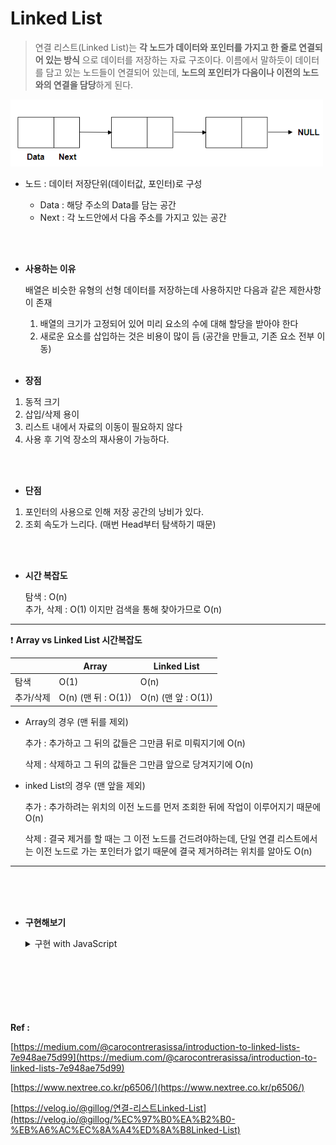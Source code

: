 # Linked List

> 연결 리스트(Linked List)는 **각 노드가 데이터와 포인터를 가지고 한 줄로 연결되어 있는 방식**
> 으로 데이터를 저장하는 자료 구조이다.
> 이름에서 말하듯이 데이터를 담고 있는 노드들이 연결되어 있는데, **노드의 포인터가 다음이나 이전의 노드와의 연결을 담당**하게 된다.

<img src="Linked-List(img)/Untitled.png" width="500" >

- 노드 : 데이터 저장단위(데이터값, 포인터)로 구성

  - Data : 해당 주소의 Data를 담는 공간
  - Next : 각 노드안에서 다음 주소를 가지고 있는 공간

<br>
<br>

- **사용하는 이유**

  배열은 비슷한 유형의 선형 데이터를 저장하는데 사용하지만 다음과 같은 제한사항이 존재

  1. 배열의 크기가 고정되어 있어 미리 요소의 수에 대해 할당을 받아야 한다
  2. 새로운 요소를 삽입하는 것은 비용이 많이 듬 (공간을 만들고, 기존 요소 전부 이동)
     <br>
     <br>

- **장점**

1. 동적 크기
2. 삽입/삭제 용이
3. 리스트 내에서 자료의 이동이 필요하지 않다
4. 사용 후 기억 장소의 재사용이 가능하다.

<br>
<br>

- **단점**

1. 포인터의 사용으로 인해 저장 공간의 낭비가 있다.
2. 조회 속도가 느리다. (매번 Head부터 탐색하기 때문)

<br>
<br>

- **시간 복잡도**

  탐색 : O(n) <br>
  추가, 삭제 : O(1) 이지만 검색을 통해 찾아가므로 O(n)

---

❗ **Array vs Linked List 시간복잡도**

|           | Array               | Linked List         |
| --------- | ------------------- | ------------------- |
| 탐색      | O(1)                | O(n)                |
| 추가/삭제 | O(n) (맨 뒤 : O(1)) | O(n) (맨 앞 : O(1)) |

- Array의 경우 (맨 뒤를 제외)

  추가 : 추가하고 그 뒤의 값들은 그만큼 뒤로 미뤄지기에 O(n)

  삭제 : 삭제하고 그 뒤의 값들은 그만큼 앞으로 당겨지기에 O(n)

- inked List의 경우 (맨 앞을 제외)

  추가 : 추가하려는 위치의 이전 노드를 먼저 조회한 뒤에 작업이 이루어지기 때문에 O(n)

  삭제 : 결국 제거를 할 때는 그 이전 노드를 건드려야하는데, 단일 연결 리스트에서는 이전 노드로 가는 포인터가 없기 때문에 결국 제거하려는 위치를 알아도 O(n)

---

<br>
<br>
<br>

- **구현해보기**
  <details>
  <summary>구현 with JavaScript</summary>

  ```jsx
  // Node() : 데이터 저장단위(데이터값, 포인터)로 구성
  function Node(data) {
    this.data = data;
    this.next = null;
  }

  // LinkedList() : head와 length를 가지고 있는 객체
  function LinkedList() {
    this.head = null;
    this.length = 0;
  }

  // size() : 연결 리스트 내 노드 개수 확인
  LinkedList.prototype.size = function () {
    return this.length;
  };

  // isEmpty() : 객체 내 노드 존재 여부 파악
  LinkedList.prototype.isEmpty = function () {
    return this.length === 0;
  };

  // printNode() : 노드 출력
  LinkedList.prototype.printNode = function () {
    for (let node = this.head; node != null; node = node.next) {
      process.stdout.write(`${node.data} -> `);
    }
    console.log("null");
  };

  // append() : 연결 리스트 가장 끝에 노드 추가
  LinkedList.prototype.append = function (value) {
    let node = new Node(value);
    current = this.head;

    if (this.head === null) {
      this.head = node;
    } else {
      while (current.next != null) {
        current = current.next;
      }
      current.next = node;
    }
    this.length++;
  };

  // insert() : position 위치에 노드 추가
  LinkedList.prototype.insert = function (value, position = 0) {
    if (position < 0 || position > this.length) {
      return false;
    }

    let node = new Node(value),
      current = this.head,
      index = 0,
      prev;

    if (position === 0) {
      node.next = current;
      this.head = node;
    } else {
      while (index++ < position) {
        prev = current;
        current = current.next;
      }

      node.next = current;
      prev.next = node;
    }
    this.length++;

    return true;
  };

  // remove() : value 데이터를 찾아 노드 삭제
  LinkedList.prototype.remove = function (value) {
    let current = this.head,
      prev;

    while (current.data != value && current.next != null) {
      prev = current;
      current = current.next;
    }

    if (current.data != value) {
      return null;
    }

    if (current === this.head) {
      this.head = current.next;
    } else {
      prev.next = current.next;
    }

    this.length--;

    return current.data;
  };

  // removeAt() : position 위치 노드 삭제
  LinkedList.prototype.removeAt = function (position = 0) {
    if (position < 0 || position >= this.length) {
      return null;
    }

    let current = this.head,
      index = 0,
      prev;

    if (position === 0) {
      this.head = current.next;
    } else {
      while (index++ < position) {
        prev = current;
        current = current.next;
      }

      prev.next = current.next;
    }

    this.length--;

    return current.data;
  };

  // indexOf(): value 값을 갖는 노드 위치 반환
  LinkedList.prototype.indexOf = function (value) {
    let current = this.head,
      index = 0;

    while (current != null) {
      if (current.data === value) {
        return index;
      }

      index++;
      current = current.next;
    }

    return -1;
  };

  // remove2(): indexOf + removeAt = remove
  LinkedList.prototype.remove2 = function (value) {
    let index = this.indexOf(value);
    return this.removeAt(index);
  };
  ```

    </details>
  </br>
  </br>
  </br>
  </br>
  </br>
  </br>

**Ref :**

[https://medium.com/@carocontrerasissa/introduction-to-linked-lists-7e948ae75d99](https://medium.com/@carocontrerasissa/introduction-to-linked-lists-7e948ae75d99)

[https://www.nextree.co.kr/p6506/](https://www.nextree.co.kr/p6506/)

[https://velog.io/@gillog/연결-리스트Linked-List](https://velog.io/@gillog/%EC%97%B0%EA%B2%B0-%EB%A6%AC%EC%8A%A4%ED%8A%B8Linked-List)
